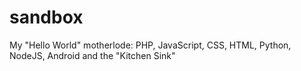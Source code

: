 sandbox
=======

My "Hello World" motherlode: PHP, JavaScript, CSS, HTML, Python, NodeJS, Android and the "Kitchen Sink"
